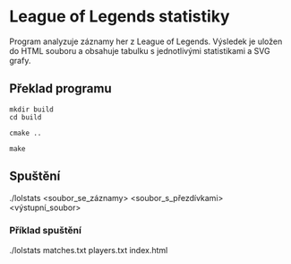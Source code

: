 # League of Legends statistiky

Program analyzuje záznamy her z League of Legends. 
Výsledek je uložen do HTML souboru a obsahuje tabulku s jednotlivými statistikami a SVG grafy.

## Překlad programu
```
mkdir build
cd build
```
```
cmake ..
```
```
make
```
## Spuštění
./lolstats <soubor_se_záznamy> <soubor_s_přezdívkami> <výstupní_soubor>
### Příklad spuštění
./lolstats matches.txt players.txt index.html
